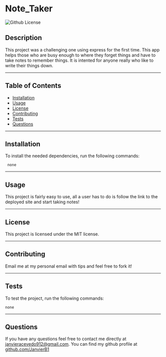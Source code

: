 # Note_Taker
![Github License](https://img.shields.io/badge/license-MIT-green)
## Description
This project was a challenging one using express for the first time. This app helps those who are busy enough to where they forget things and have to take notes to remember things. It is intented for anyone really who like to write their things down. 
___
## Table of Contents
* [Installation](#installation)
* [Usage](#usage)
* [License](#license)
* [Contributing](#contributing)
* [Tests](#tests)
* [Questions](#questions)
___
## Installation
To install the needed dependencies, run the following commands:
```
 none
```
___
## Usage
This project is fairly easy to use, all a user has to do is follow the link to the deployed site and start taking notes!
___
## License
This project is licensed under the MIT license.
___
## Contributing
Email me at my personal email with tips and feel free to fork it!
___
## Tests
To test the project, run the following commands:
```
none
```
___
## Questions
If you have any questions feel free to contact me directly at janvieracevedo912@gmail.com. You can find my github profile at [github.com/JanvierB1](https://github.com/JanvierB1/)